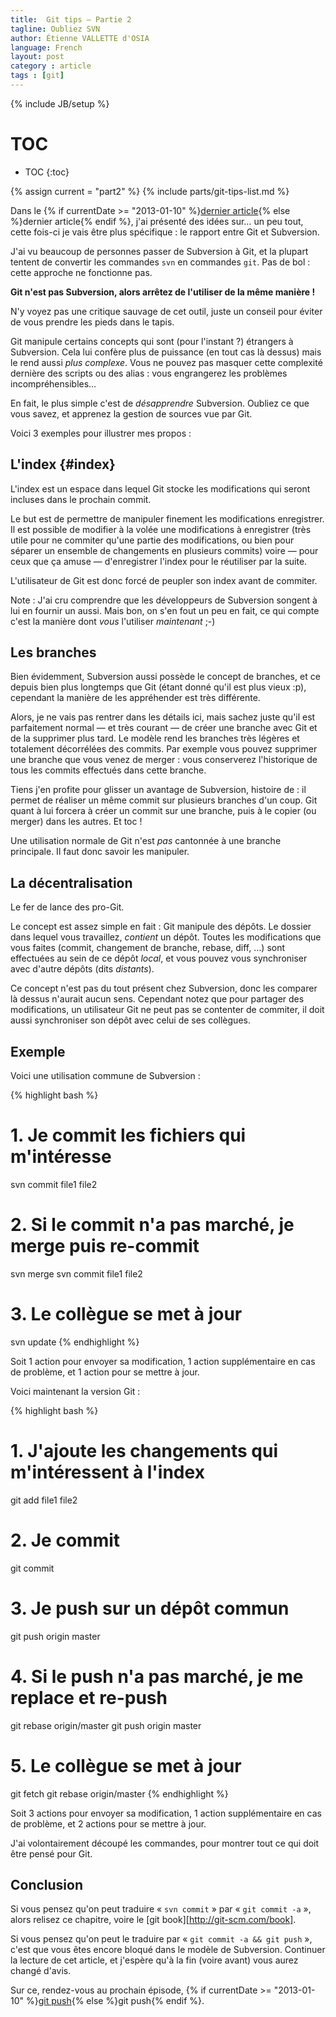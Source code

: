 ```yaml
---
title:  Git tips — Partie 2
tagline: Oubliez SVN
author: Étienne VALLETTE d'OSIA
language: French
layout: post
category : article
tags : [git]
---
```


{% include JB/setup %}

# TOC
* TOC
{:toc}

{% assign current = "part2" %}
{% include parts/git-tips-list.md %}

Dans le {% if currentDate >= "2013-01-10" %}[dernier article](/article/2013-01-03/git-tips-1){% else %}dernier article{% endif %}, j'ai présenté des idées sur… un peu tout, cette fois-ci je vais être plus spécifique : le rapport entre Git et Subversion.

J'ai vu beaucoup de personnes passer de Subversion à Git, et la plupart tentent de convertir les commandes `svn` en commandes `git`. Pas de bol : cette approche ne fonctionne pas.

**Git n'est pas Subversion, alors arrêtez de l'utiliser de la même manière !**

N'y voyez pas une critique sauvage de cet outil, juste un conseil pour éviter de vous prendre les pieds dans le tapis.

Git manipule certains concepts qui sont (pour l'instant ?) étrangers à Subversion. Cela lui confère plus de puissance (en tout cas là dessus) mais le rend aussi _plus complexe_. Vous ne pouvez pas masquer cette complexité dernière des scripts ou des alias : vous engrangerez les problèmes incompréhensibles…

En fait, le plus simple c'est de _désapprendre_ Subversion. Oubliez ce que vous savez, et apprenez la gestion de sources vue par Git.

Voici 3 exemples pour illustrer mes propos :

## L'index {#index}

L'index est un espace dans lequel Git stocke les modifications qui seront incluses dans le prochain commit.

Le but est de permettre de manipuler finement les modifications enregistrer. Il est possible de modifier à la volée une modifications à enregistrer (très utile pour ne commiter qu'une partie des modifications, ou bien pour séparer un ensemble de changements en plusieurs commits) voire — pour ceux que ça amuse — d'enregistrer l'index pour le réutiliser par la suite.

L'utilisateur de Git est donc forcé de peupler son index avant de commiter.

Note : J'ai cru comprendre que les développeurs de Subversion songent à lui en fournir un aussi. Mais bon, on s'en fout un peu en fait, ce qui compte c'est la manière dont _vous_ l'utiliser _maintenant_ ;-)

## Les branches

Bien évidemment, Subversion aussi possède le concept de branches, et ce depuis bien plus longtemps que Git (étant donné qu'il est plus vieux :p), cependant la manière de les appréhender est très différente.

Alors, je ne vais pas rentrer dans les détails ici, mais sachez juste qu'il est parfaitement normal — et très courant — de créer une branche avec Git et de la supprimer plus tard. Le modèle rend les branches très légères et totalement décorrélées des commits. Par exemple vous pouvez supprimer une branche que vous venez de merger : vous conserverez l'historique de tous les commits effectués dans cette branche.

Tiens j'en profite pour glisser un avantage de Subversion, histoire de : il permet de réaliser un même commit sur plusieurs branches d'un coup. Git quant à lui forcera à créer un commit sur une branche, puis à le copier (ou merger) dans les autres. Et toc !

Une utilisation normale de Git n'est _pas_ cantonnée à une branche principale. Il faut donc savoir les manipuler.

## La décentralisation

Le fer de lance des pro-Git.

Le concept est assez simple en fait : Git manipule des dépôts. Le dossier dans lequel vous travaillez, _contient_ un dépôt. Toutes les modifications que vous faites (commit, changement de branche, rebase, diff, …) sont effectuées au sein de ce dépôt _local_, et vous pouvez vous synchroniser avec d'autre dépôts (dits _distants_).

Ce concept n'est pas du tout présent chez Subversion, donc les comparer là dessus n'aurait aucun sens. Cependant notez que pour partager des modifications, un utilisateur Git ne peut pas se contenter de commiter, il doit aussi synchroniser son dépôt avec celui de ses collègues.

## Exemple

Voici une utilisation commune de Subversion :

{% highlight bash %}
 # 1. Je commit les fichiers qui m'intéresse
svn commit file1 file2

 # 2. Si le commit n'a pas marché, je merge puis re-commit
svn merge
svn commit file1 file2

 # 3. Le collègue se met à jour
svn update
{% endhighlight %}

Soit 1 action pour envoyer sa modification, 1 action supplémentaire en cas de problème, et 1 action pour se mettre à jour.

Voici maintenant la version Git :

{% highlight bash %}
 # 1. J'ajoute les changements qui m'intéressent à l'index
git add file1 file2
 # 2. Je commit
git commit
 # 3. Je push sur un dépôt commun
git push origin master
 # 4. Si le push n'a pas marché, je me replace et re-push
git rebase origin/master
git push origin master

 # 5. Le collègue se met à jour
git fetch
git rebase origin/master
{% endhighlight %}

Soit 3 actions pour envoyer sa modification, 1 action supplémentaire en cas de problème, et 2 actions pour se mettre à jour.

J'ai volontairement découpé les commandes, pour montrer tout ce qui doit être pensé pour Git.

## Conclusion

Si vous pensez qu'on peut traduire « `svn commit` » par « `git commit -a` »,  alors relisez ce chapitre, voire le [git book][http://git-scm.com/book].

Si vous pensez qu'on peut le traduire par « `git commit -a && git push` », c'est que vous êtes encore bloqué dans le modèle de Subversion. Continuer la lecture de cet article, et j'espère qu'à la fin (voire avant) vous aurez changé d'avis.

Sur ce, rendez-vous au prochain épisode, {% if currentDate >= "2013-01-10" %}[git push](/article/2013-01-17/git-tips-3){% else %}git push{% endif %}.